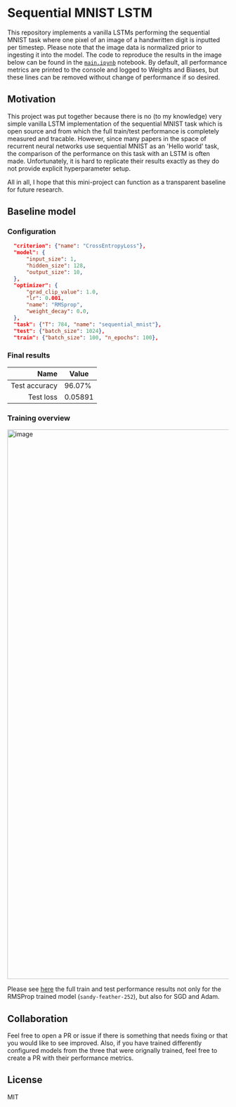 # Sequential MNIST LSTM

This repository implements a vanilla LSTMs performing the sequential MNIST task where one pixel of an image of a handwritten digit is inputted per timestep. Please note that the image data is normalized prior to ingesting it into the model. The code to reproduce the results in the image below can be found in the [`main.ipynb`](./main.ipynb) notebook. By default, all performance metrics are printed to the console and logged to Weights and Biases, but these lines can be removed without change of performance if so desired.

## Motivation

This project was put together because there is no (to my knowledge) very simple vanilla LSTM implementation of the sequential MNIST task which is open source and from which the full train/test performance is completely measured and tracable. However, since many papers in the space of recurrent neural networks use sequential MNIST as an 'Hello world' task, the comparison of the performance on this task with an LSTM is often made. Unfortunately, it is hard to replicate their results exactly as they do not provide explicit hyperparameter setup.

All in all, I hope that this mini-project can function as a transparent baseline for future research.

## Baseline model

### Configuration

```json
  "criterion": {"name": "CrossEntropyLoss"},
  "model": {
      "input_size": 1,
      "hidden_size": 128,
      "output_size": 10,
  },
  "optimizer": {
      "grad_clip_value": 1.0,
      "lr": 0.001,
      "name": "RMSprop",
      "weight_decay": 0.0,
  },
  "task": {"T": 784, "name": "sequential_mnist"},
  "test": {"batch_size": 1024},
  "train": {"batch_size": 100, "n_epochs": 100},
```

### Final results

| Name          | Value   |
|--------------:|---------|
| Test accuracy | 96.07%  |
| Test loss     | 0.05891 |

### Training overview

<img width="1252" alt="image" src="https://user-images.githubusercontent.com/24796206/192869588-33f628e9-fe2e-4834-8e60-32ce777daa71.png">

Please see [here](https://wandb.ai/douwe/fptt/reports/LSTM-performance-on-sequential-MNIST--VmlldzoyNzExNTQ3?accessToken=njlxulr3l404ak04huo0fkcju9rb0lapu2mdf2tpasy4zz42tuj5t5zlxex679jq) the full train and test performance results not only for the RMSProp trained model (`sandy-feather-252`), but also for SGD and Adam.

## Collaboration

Feel free to open a PR or issue if there is something that needs fixing or that you would like to see improved. Also, if you have trained differently configured models from the three that were orignally trained, feel free to create a PR with their performance metrics. 

## License

MIT
